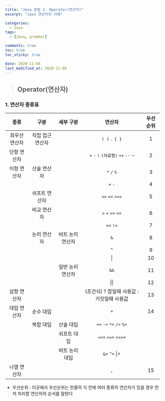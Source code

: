 ```yaml
---
title: "Java 문법 2. Operator(연산자)"
excerpt: "Java 연산자의 이해"

categories:
  - Java
tags:
  - [Java, grammar]

comments: true
toc: true
toc_sticky: true

date: 2020-11-09
last_modified_at: 2020-11-09
---
```


> ## Operator(연산자)

### 1. 연산자 종류표

|     종류      |       구분       |    세부 구분     |                   연산자                   | 우선순위 |
| :-----------: | :--------------: | :--------------: | :----------------------------------------: | :------: |
| 최우선 연산자 | 직접 접근 연산자 |                  |              `( )` `.` `{ }`               |    1     |
|  단항 연산자  |                  |                  |    `+` `-` `!` `(자료형)` `++` `--` `~`    |    2     |
|  이항 연산자  |   산술 연산자    |                  |                `*` `/` `%`                 |    3     |
|               |                  |                  |                  `+` `-`                   |    4     |
|               |  쉬프트 연산자   |                  |              `>>` `<<` `>>>`               |    5     |
|               |   비교 연산자    |                  |             `>` `<` `>=` `<=`              |    6     |
|               |                  |                  |                 `==` `!=`                  |    7     |
|               |   논리 연산자    | 비트 논리 연산자 |                    `&`                     |    8     |
|               |                  |                  |                    `^`                     |    9     |
|               |                  |                  |                     \|                     |    10    |
|               |                  | 일반 논리 연산자 |                    `&&`                    |    11    |
|               |                  |                  |                    \|\|                    |    12    |
|  삼항 연산자  |                  |                  | (조건식) ? 참일때 사용값 : 거짓일때 사용값 |    13    |
|  대입 연산자  |    순수 대입     |                  |                    `=`                     |    14    |
|               |    복합 대입     |    산술 대입     |          `+=` `-=` `*=` `/=` `%=`          |          |
|               |                  |   쉬프트 대입    |             `<<=` `>>=` `>>>=`             |          |
|               |                  |  비트 논리 대입  |               `&=` `^=` \|=                |          |
|  나열 연산자  |                  |                  |                    `,`                     |    15    |

- 우선순위 : 이곳에서 우선순위는 한줄의 식 안에 여러 종류의 연산자가 있을 경우 먼저 처리할 연산자의 순서를 말한다

